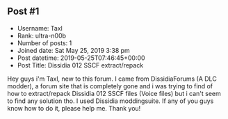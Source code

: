 ## Post #1
- Username: Taxl
- Rank: ultra-n00b
- Number of posts: 1
- Joined date: Sat May 25, 2019 3:38 pm
- Post datetime: 2019-05-25T07:46:45+00:00
- Post Title: Dissidia 012 SSCF extract/repack

Hey guys i'm Taxl, new to this forum. I came from DissidiaForums (A DLC modder), a forum site that is completely gone and i was trying to find of how to extract/repack Dissidia 012 SSCF files (Voice files) but i can't seem to find any solution tho. I used Dissidia moddingsuite.  If any of you guys know how to do it, please help me. Thank you!
